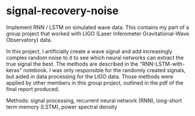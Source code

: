 # signal-recovery-noise
Implement RNN / LSTM on simulated wave data. This contains my part of a group project that worked with LIGO (Laser Inferometer Gravitational-Wave Observatory) data.

In this project, I artificially create a wave signal and add increasingly complex random noise to it to see which neural networks can extract the true signal the best. The methods are described in the "RNN-LSTM-with-keras" notebook. I was only responsible for the randomly created signals, but aided in data processing for the LIGO data. Those methods were applied by other members in this group project, outlined in the pdf of the final report produced.

Methods: signal processing, recurrent neural network (RNN), long-short term memory (LSTM), power spectral density
